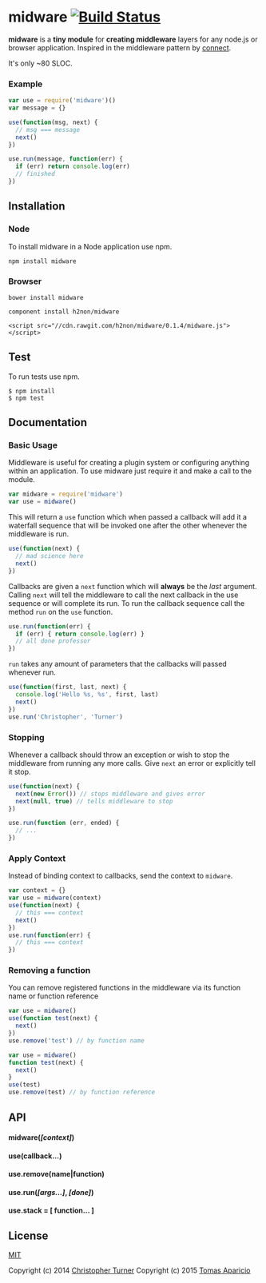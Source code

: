# midware [![Build Status](https://travis-ci.org/h2non/midware.svg?branch=master)](https://travis-ci.org/h2non/midware)

**midware** is a **tiny module** for **creating middleware** layers for any node.js or browser application. 
Inspired in the middleware pattern by [connect](https://github.com/senchalabs/connect).

It's only ~80 SLOC.

### Example

```js
var use = require('midware')()
var message = {}

use(function(msg, next) {
  // msg === message
  next()
})

use.run(message, function(err) {
  if (err) return console.log(err)
  // finished
})
```

## Installation

### Node

To install midware in a Node application use npm.

```
npm install midware
```

### Browser

```
bower install midware
```

```
component install h2non/midware
```

```
<script src="//cdn.rawgit.com/h2non/midware/0.1.4/midware.js"></script>
```

## Test

To run tests use npm.

```
$ npm install
$ npm test
```

## Documentation

### Basic Usage

Middleware is useful for creating a plugin system or configuring anything within an application. To use midware just require it and make a call to the module.

```js
var midware = require('midware')
var use = midware()
```

This will return a `use` function which when passed a callback will add it a waterfall sequence that will be invoked one after the other whenever the middleware is run.

```js
use(function(next) {
  // mad science here
  next()
})
```

Callbacks are given a `next` function which will **always** be the *last* argument. Calling `next` will tell the middleware to call the next callback in the use sequence or will complete its run. To run the callback sequence call the method `run` on the `use` function.

```js
use.run(function(err) {
  if (err) { return console.log(err) }
  // all done professor
})
```

`run` takes any amount of parameters that the callbacks will passed whenever run.

```js
use(function(first, last, next) {
  console.log('Hello %s, %s', first, last)
  next()
})
use.run('Christopher', 'Turner')
```

### Stopping

Whenever a callback should throw an exception or wish to stop the middleware from running any more calls. Give `next` an error or explicitly tell it stop.

```js
use(function(next) {
  next(new Error()) // stops middleware and gives error
  next(null, true) // tells middleware to stop
})

use.run(function (err, ended) {
  // ...
})
```

### Apply Context

Instead of binding context to callbacks, send the context to `midware`.

```js
var context = {}
var use = midware(context)
use(function(next) {
  // this === context
  next()
})
use.run(function(err) {
  // this === context
})
```

### Removing a function

You can remove registered functions in the middleware via its function name or function reference

```js
var use = midware()
use(function test(next) {
  next()
})
use.remove('test') // by function name
```

```js
var use = midware()
function test(next) {
  next()
}
use(test)
use.remove(test) // by function reference
```

## API

#### midware(*[context]*)
#### use(**callback...**)
#### use.remove(name|function)
#### use.run(*[args...]*, *[done]*)
#### use.stack = [ function... ]

## License

[MIT](LICENSE)

Copyright (c) 2014 [Christopher Turner](https://github.com/tur-nr)
Copyright (c) 2015 [Tomas Aparicio](https://github.com/h2non)
